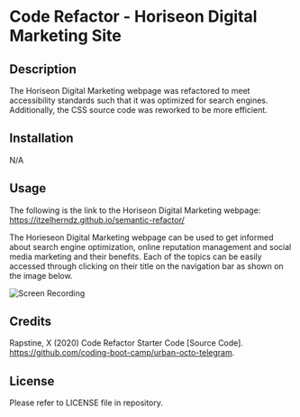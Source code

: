 # Code Refactor - Horiseon Digital Marketing Site

## Description

The Horiseon Digital Marketing webpage was refactored to meet accessibility standards such that it was optimized for search engines. Additionally, the CSS source code was reworked to be more efficient. 

## Installation

N/A

## Usage

The following is the link to the Horiseon Digital Marketing webpage: https://itzelherndz.github.io/semantic-refactor/

The Horieseon Digital Marketing webpage can be used to get informed about search engine optimization, online reputation management and social media marketing and their benefits. Each of the topics can be easily accessed through clicking on their title on the navigation bar as shown on the image below. 

![Screen Recording](assets/images/screen-cast.gif)

## Credits

Rapstine, X (2020) Code Refactor Starter Code [Source Code]. https://github.com/coding-boot-camp/urban-octo-telegram. 

## License

Please refer to LICENSE file in repository.


